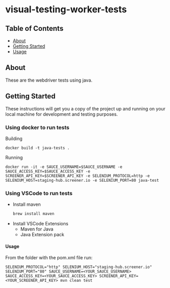 # visual-testing-worker-tests

## Table of Contents

- [About](#about)
- [Getting Started](#getting_started)
- [Usage](#usage)

## About <a name = "about"></a>

These are the webdriver tests using java.

## Getting Started <a name = "getting_started"></a>

These instructions will get you a copy of the project up and running on your local machine for development and 
testing purposes.

### Using docker to run tests
Building
```
docker build -t java-tests .
```
Running
```
docker run -it -e SAUCE_USERNAME=$SAUCE_USERNAME -e SAUCE_ACCESS_KEY=$SAUCE_ACCESS_KEY -e SCREENER_API_KEY=$SCREENER_API_KEY -e SELENIUM_PROTOCOL=http -e SELENIUM_HOST=staging-hub.screener.io -e SELENIUM_PORT=80 java-test
```

### Using VSCode to run tests

* Install maven
  ```bash
  brew install maven
  ```
* Install VSCode Extensions
  * Maven for Java
  * Java Extension pack

#### Usage <a name = "usage"></a>

From the folder with the pom.xml file run:
```
SELENIUM_PROTOCOL="http" SELENIUM_HOST="staging-hub.screener.io" SELENIUM_PORT="80" SAUCE_USERNAME=<YOUR_SAUCE_USERNAME> SAUCE_ACCESS_KEY=<YOUR_SAUCE_ACCESS_KEY> SCREENER_API_KEY=<YOUR_SCREENER_API_KEY> mvn clean test
```
